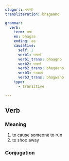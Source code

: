 ```yaml
---
slugurl: भगाणो
transliteration: bhagaano

grammar: 
  verb:
    term: भगा
    en: bhagaa
    ending: aa
    causative:
      self: 2
      verb1: भागणो
      verb1_trans: bhaagno
      verb2: भगाणो
      verb2_trans: bhagaano
      verb3: भगवाणो
      verb3_trans: bhagwano
    type: 
      - transitive

---
```


## Verb

### Meaning

<word-meanings>

1. to cause someone to run
2. to shoo away

</word-meanings>

### Conjugation

<verb-conj :grammar="grammar" ></verb-conj>
